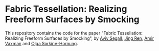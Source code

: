 # Fabric Tessellation: Realizing Freeform Surfaces by Smocking

This repository contains the code for the paper "Fabric Tessellation: Realizing Freeform Surfaces by Smocking", by [Aviv Segall](https://segaviv.github.io), [Jing Ren](https://ren-jing.com/), [Amir Vaxman](https://avaxman.github.io/) and [Olga Sorkine-Hornung](https://igl.ethz.ch/people/sorkine).